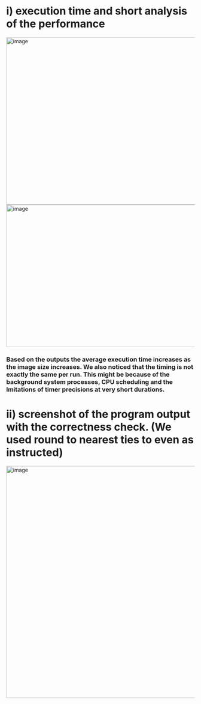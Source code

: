 # i) execution time and short analysis of the performance
<img width="1465" height="446" alt="image" src="https://github.com/user-attachments/assets/1f233339-7e76-4446-b8ff-8f55e531ee3a" />
<img width="1452" height="379" alt="image" src="https://github.com/user-attachments/assets/fcca17c5-5d18-44f3-9b68-edc532d2d807" />


### Based on the outputs the average execution time increases as the image size increases. We also noticed that the timing is not exactly the same per run. This might be because of the background system processes, CPU scheduling and the lmitations of timer precisions at very short durations. 

# ii) screenshot of the program output with the correctness check. (We used round to nearest ties to even as instructed)

<img width="705" height="618" alt="image" src="https://github.com/user-attachments/assets/ca3482e8-8cce-4c18-8beb-c51040e20cce" />
